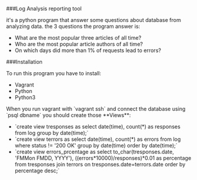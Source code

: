 ###Log Analysis reporting tool
<p> it's a python program that answer some questions about database from analyzing data. the 3 questions the program answer is:
<ul>
<li> What are the most popular three articles of all time?</li>
<li>  Who are the most popular article authors of all time?</li>
<li> On which days did more than 1% of requests lead to errors?</li></ul></p>


###Installation
<p>To run this program you have to install:
<ul>
<li>Vagrant</li>
<li>Python</li>
<li>Python3</li></ul></p>

<p> When you run vagrant with `vagrant ssh` and connect the database using `psql dbname`
you should create those **Views**:
<ul>
<li> `create view tresponses as select date(time), count(*) as responses from log group by date(time);`</li>
<li>`create view terrors as select date(time), count(*) as errors from log where status != '200 OK' group by date(time) order by date(time);`</li>
<li> `create view errors_prcentage as select to_char(tresponses.date, 'FMMon FMDD, YYYY'), ((errors*10000)/responses)*0.01 as percentage
from tresponses join terrors on tresponses.date=terrors.date order by percentage desc;`</li></ul></p>
